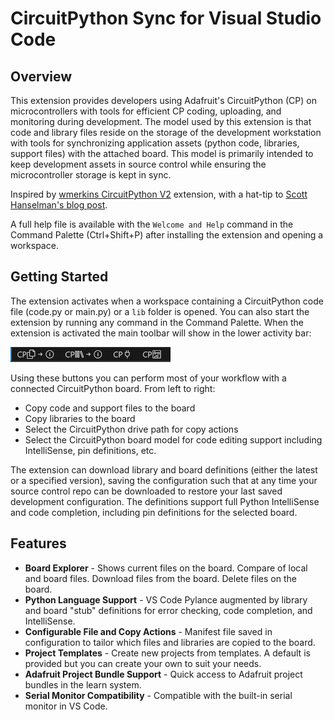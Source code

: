 # CircuitPython Sync for Visual Studio Code

## Overview
This extension provides developers using Adafruit's CircuitPython (CP) on microcontrollers with tools for efficient CP coding, uploading, and monitoring during development.  The model used by this extension is that code and library files reside on the storage of the development workstation with tools for synchronizing application assets (python code, libraries, support files) with the attached board. This model is primarily intended to keep development assets in source control while ensuring the microcontroller storage is kept in sync.

Inspired by [wmerkins CircuitPython V2](https://marketplace.visualstudio.com/items?itemName=wmerkens.vscode-circuitpython-v2) extension, with a hat-tip to [Scott Hanselman's blog post](https://www.hanselman.com/blog/using-visual-studio-code-to-program-circuit-python-with-an-adafruit-neotrellis-m4).

A full help file is available with the `Welcome and Help` command in the Command Palette (Ctrl+Shift+P) after installing the extension and opening a workspace.

## Getting Started
The extension activates when a workspace containing a CircuitPython code file (code.py or main.py) or a `lib` folder is opened.  You can also start the extension by running any command in the Command Palette. When the extension is activated the main toolbar will show in the lower activity bar:

![Toolbar](https://raw.githubusercontent.com/padgettholdings/circuitpythonsync/refs/heads/master/resources/cpstoolbarsmall.png)

Using these buttons you can perform most of your workflow with a connected CircuitPython board.  From left to right:
* Copy code and support files to the board
* Copy libraries to the board
* Select the CircuitPython drive path for copy actions
* Select the CircuitPython board model for code editing support including IntelliSense, pin definitions, etc.

The extension can download library and board definitions (either the latest or a specified version), saving the configuration such that at any time your source control repo can be downloaded to restore your last saved development configuration.  The definitions support full Python IntelliSense and code completion, including pin definitions for the selected board. 

## Features
* **Board Explorer** - Shows current files on the board.  Compare of local and board files.  Download files from the board.  Delete files on the board.
* **Python Language Support** - VS Code Pylance augmented by library and board "stub" definitions for error checking, code completion, and IntelliSense. 
* **Configurable File and Copy Actions** - Manifest file saved in configuration to tailor which files and libraries are copied to the board.
* **Project Templates** - Create new projects from templates.  A default is provided but you can create your own to suit your needs.
* **Adafruit Project Bundle Support** - Quick access to Adafruit project bundles in the learn system.
* **Serial Monitor Compatibility** - Compatible with the built-in serial monitor in VS Code. 

